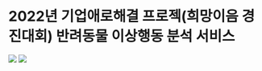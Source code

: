 # 2022년 기업애로해결 프로젝(희망이음 경진대회) 반려동물 이상행동 분석 서비스

[<img src="https://img.shields.io/badge/github-181717?style=for-the-badge&logo=Client&logoColor=white">](https://github.com/There-is-no-such-thing-as-a-bad-dog/DOOOGG)
[<img src="https://img.shields.io/badge/github-181717?style=for-the-badge&logo=Server&logoColor=white">](https://github.com/There-is-no-such-thing-as-a-bad-dog/yolov5_flask_jetson-nano)
